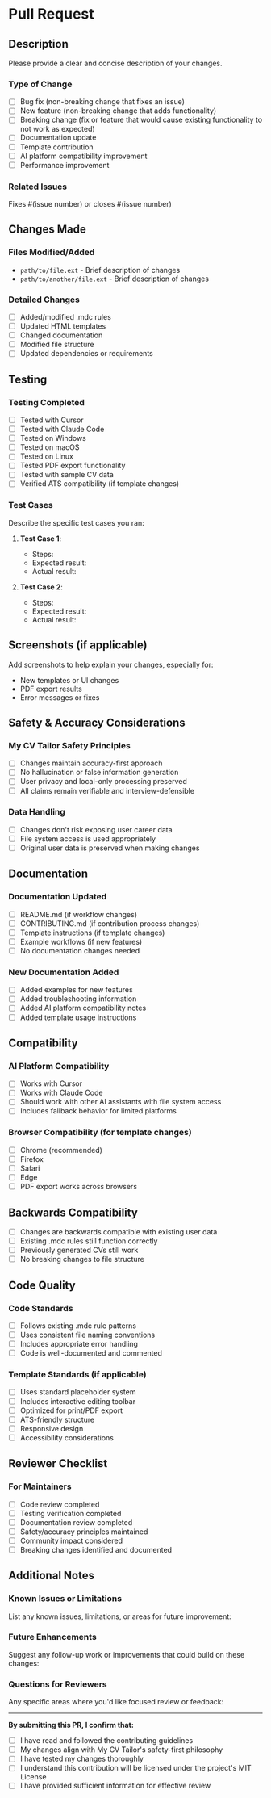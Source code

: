 # Pull Request

## Description

Please provide a clear and concise description of your changes.

### Type of Change
- [ ] Bug fix (non-breaking change that fixes an issue)
- [ ] New feature (non-breaking change that adds functionality)
- [ ] Breaking change (fix or feature that would cause existing functionality to not work as expected)
- [ ] Documentation update
- [ ] Template contribution
- [ ] AI platform compatibility improvement
- [ ] Performance improvement

### Related Issues
Fixes #(issue number) or closes #(issue number)

## Changes Made

### Files Modified/Added
- `path/to/file.ext` - Brief description of changes
- `path/to/another/file.ext` - Brief description of changes

### Detailed Changes
- [ ] Added/modified .mdc rules
- [ ] Updated HTML templates
- [ ] Changed documentation
- [ ] Modified file structure
- [ ] Updated dependencies or requirements

## Testing

### Testing Completed
- [ ] Tested with Cursor
- [ ] Tested with Claude Code
- [ ] Tested on Windows
- [ ] Tested on macOS
- [ ] Tested on Linux
- [ ] Tested PDF export functionality
- [ ] Tested with sample CV data
- [ ] Verified ATS compatibility (if template changes)

### Test Cases
Describe the specific test cases you ran:

1. **Test Case 1**: 
   - Steps: 
   - Expected result: 
   - Actual result: 

2. **Test Case 2**:
   - Steps: 
   - Expected result: 
   - Actual result: 

## Screenshots (if applicable)

Add screenshots to help explain your changes, especially for:
- New templates or UI changes
- PDF export results
- Error messages or fixes

## Safety & Accuracy Considerations

### My CV Tailor Safety Principles
- [ ] Changes maintain accuracy-first approach
- [ ] No hallucination or false information generation
- [ ] User privacy and local-only processing preserved
- [ ] All claims remain verifiable and interview-defensible

### Data Handling
- [ ] Changes don't risk exposing user career data
- [ ] File system access is used appropriately
- [ ] Original user data is preserved when making changes

## Documentation

### Documentation Updated
- [ ] README.md (if workflow changes)
- [ ] CONTRIBUTING.md (if contribution process changes)
- [ ] Template instructions (if template changes)
- [ ] Example workflows (if new features)
- [ ] No documentation changes needed

### New Documentation Added
- [ ] Added examples for new features
- [ ] Added troubleshooting information
- [ ] Added AI platform compatibility notes
- [ ] Added template usage instructions

## Compatibility

### AI Platform Compatibility
- [ ] Works with Cursor
- [ ] Works with Claude Code
- [ ] Should work with other AI assistants with file system access
- [ ] Includes fallback behavior for limited platforms

### Browser Compatibility (for template changes)
- [ ] Chrome (recommended)
- [ ] Firefox
- [ ] Safari
- [ ] Edge
- [ ] PDF export works across browsers

## Backwards Compatibility

- [ ] Changes are backwards compatible with existing user data
- [ ] Existing .mdc rules still function correctly
- [ ] Previously generated CVs still work
- [ ] No breaking changes to file structure

## Code Quality

### Code Standards
- [ ] Follows existing .mdc rule patterns
- [ ] Uses consistent file naming conventions
- [ ] Includes appropriate error handling
- [ ] Code is well-documented and commented

### Template Standards (if applicable)
- [ ] Uses standard placeholder system
- [ ] Includes interactive editing toolbar
- [ ] Optimized for print/PDF export
- [ ] ATS-friendly structure
- [ ] Responsive design
- [ ] Accessibility considerations

## Reviewer Checklist

### For Maintainers
- [ ] Code review completed
- [ ] Testing verification completed
- [ ] Documentation review completed
- [ ] Safety/accuracy principles maintained
- [ ] Community impact considered
- [ ] Breaking changes identified and documented

## Additional Notes

### Known Issues or Limitations
List any known issues, limitations, or areas for future improvement:

### Future Enhancements
Suggest any follow-up work or improvements that could build on these changes:

### Questions for Reviewers
Any specific areas where you'd like focused review or feedback:

---

**By submitting this PR, I confirm that:**
- [ ] I have read and followed the contributing guidelines
- [ ] My changes align with My CV Tailor's safety-first philosophy
- [ ] I have tested my changes thoroughly
- [ ] I understand this contribution will be licensed under the project's MIT License
- [ ] I have provided sufficient information for effective review